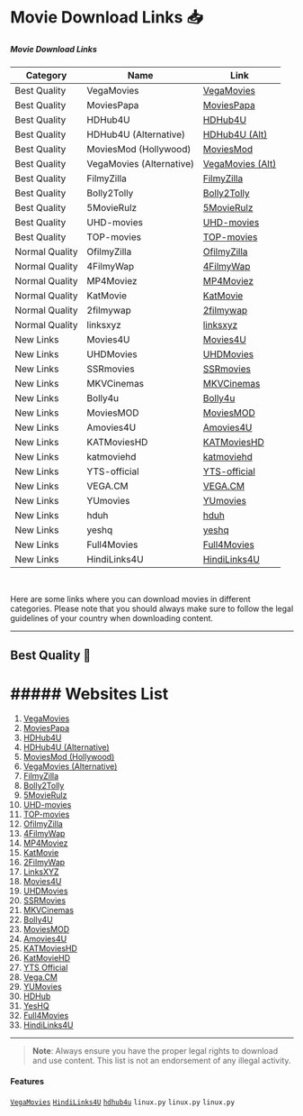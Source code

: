 # Movie Download Links 📥



##### Movie Download Links 

| Category          | Name                                  | Link                                     |
|-------------------|---------------------------------------|------------------------------------------|
| Best Quality      | VegaMovies                           | [VegaMovies](https://vegamovies.phd/)   |
| Best Quality      | MoviesPapa                           | [MoviesPapa](https://www.moviespapa.london/) |
| Best Quality      | HDHub4U                              | [HDHub4U](https://hdhub4u.tattoo/)      |
| Best Quality      | HDHub4U (Alternative)                | [HDHub4U (Alt)](https://hdhub4u.capetown/) |
| Best Quality      | MoviesMod (Hollywood)                | [MoviesMod](https://moviesmod.bid/movies/hollywood/) |
| Best Quality      | VegaMovies (Alternative)             | [VegaMovies (Alt)](https://vegamovies.as/) |
| Best Quality      | FilmyZilla                           | [FilmyZilla](https://filmyzilla.olamovies.in/) |
| Best Quality      | Bolly2Tolly                          | [Bolly2Tolly](https://www.bolly2tolly.net/) |
| Best Quality      | 5MovieRulz                           | [5MovieRulz](https://www.5movierulz.io/) |
| Best Quality      | UHD-movies                           | [UHD-movies](https://uhdmovies.bet/)    |
| Best Quality      | TOP-movies                           | [TOP-movies](https://topmovies.bet/)    |
| Normal Quality    | OfilmyZilla                          | [OfilmyZilla](https://www.ofilmyzilla.firm.in/) |
| Normal Quality    | 4FilmyWap                            | [4FilmyWap](https://www.4filmywap.com/) |
| Normal Quality    | MP4Moviez                            | [MP4Moviez](https://www.mp4moviez.camera/) |
| Normal Quality    | KatMovie                             | [KatMovie](https://katmovie.helpsarkari.com/choose-year.php) |
| Normal Quality    | 2filmywap                            | [2filmywap](https://www.2filmywap.net/) |
| Normal Quality    | linksxyz                             | [linksxyz](https://linksxyz.com/)       |
| New Links         | Movies4U                             | [Movies4U](https://movies4u.prof/)      |
| New Links         | UHDMovies                            | [UHDMovies](https://uhdmovies.boo/)     |
| New Links         | SSRmovies                            | [SSRmovies](https://ssrmovies.wf/)      |
| New Links         | MKVCinemas                           | [MKVCinemas](https://mkvcinemas.how/)   |
| New Links         | Bolly4u                              | [Bolly4u](https://bolly4u.cab/)         |
| New Links         | MoviesMOD                            | [MoviesMOD](https://themoviesmod.dev/)  |
| New Links         | Amovies4U                            | [Amovies4U](https://amovies4u.com/)     |
| New Links         | KATMoviesHD                          | [KATMoviesHD](https://wwv.katmoviehd.is/) |
| New Links         | katmoviehd                           | [katmoviehd](https://katmoviehd.nexus/) |
| New Links         | YTS-official                         | [YTS-official](https://yts-official.mx/) |
| New Links         | VEGA.CM                              | [VEGA.CM](https://vegamovies.cm/)       |
| New Links         | YUmovies                             | [YUmovies](https://Yupmovie.com)        |
| New Links         | hduh                                 | [hduh](https://hdhub.sbs/)              |
| New Links         | yeshq                                | [yeshq](https://yeshq.biz/)             |
| New Links         | Full4Movies                          | [Full4Movies](https://www.full4movies.food/) |
| New Links         | HindiLinks4U                         | [HindiLinks4U](https://hindilinks4u.express/) |

<br>













Here are some links where you can download movies in different categories. Please note that you should always make sure to follow the legal guidelines of your country when downloading content.

---

## **Best Quality** 🎥

# ##### Websites List

1. [VegaMovies](https://vegamovies.phd/)
2. [MoviesPapa](https://www.moviespapa.london/)
3. [HDHub4U](https://hdhub4u.tattoo/)
4. [HDHub4U (Alternative)](https://hdhub4u.capetown/)
5. [MoviesMod (Hollywood)](https://moviesmod.bid/movies/hollywood/)
6. [VegaMovies (Alternative)](https://vegamovies.as/)
7. [FilmyZilla](https://filmyzilla.olamovies.in/)
8. [Bolly2Tolly](https://www.bolly2tolly.net/)
9. [5MovieRulz](https://www.5movierulz.io/)
10. [UHD-movies](https://uhdmovies.bet/)
11. [TOP-movies](https://topmovies.bet/)
12. [OfilmyZilla](https://www.ofilmyzilla.firm.in/)
13. [4FilmyWap](https://www.4filmywap.com/)
14. [MP4Moviez](https://www.mp4moviez.camera/)
15. [KatMovie](https://katmovie.helpsarkari.com/choose-year.php)
16. [2FilmyWap](https://www.2filmywap.net/)
17. [LinksXYZ](https://linksxyz.com/)
18. [Movies4U](https://movies4u.prof/)
19. [UHDMovies](https://uhdmovies.boo/)
20. [SSRMovies](https://ssrmovies.wf/)
21. [MKVCinemas](https://mkvcinemas.how/)
22. [Bolly4U](https://bolly4u.cab/)
23. [MoviesMOD](https://themoviesmod.dev/)
24. [Amovies4U](https://amovies4u.com/)
25. [KATMoviesHD](https://wwv.katmoviehd.is/)
26. [KatMovieHD](https://katmoviehd.nexus/)
27. [YTS Official](https://yts-official.mx/)
28. [Vega.CM](https://vegamovies.cm/)
29. [YUMovies](https://Yupmovie.com)
30. [HDHub](https://hdhub.sbs/)
31. [YesHQ](https://yeshq.biz/)
32. [Full4Movies](https://www.full4movies.food/)
33. [HindiLinks4U](https://hindilinks4u.express/)


---

> **Note**: Always ensure you have the proper legal rights to download and use content. This list is not an endorsement of any illegal activity.


#### Features
[`VegaMovies`](https://vegamovies.phd/)
[`HindiLinks4U`](https://hindilinks4u.express/)
[`hdhub4u`](https://hdhub4u.spa/)
`linux.py`
`linux.py`
`linux.py`
